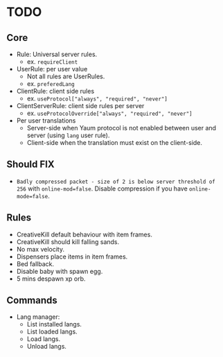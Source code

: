 # TODO
## Core
- Rule: Universal server rules.
  - ex. `requireClient`
- UserRule: per user value
  - Not all rules are UserRules.
  - ex. `preferedLang`
- ClientRule: client side rules
  - ex. `useProtocol["always", "required", "never"]`
- ClientServerRule: client side rules per server
  - ex. `useProtocolOverride["always", "required", "never"]`
- Per user translations
  - Server-side when Yaum protocol is not enabled between user and server (using `lang` user rule).
  - Client-side when the translation must exist on the client-side.

## Should FIX
- `Badly compressed packet - size of 2 is below server threshold of 256` with `online-mod=false`. Disable compression if you have `online-mode=false`.

## Rules
- CreativeKill default behaviour with item frames.
- CreativeKill should kill falling sands.
- No max velocity.
- Dispensers place items in item frames.
- Bed fallback.
- Disable baby with spawn egg.
- 5 mins despawn xp orb.

## Commands
- Lang manager:
  - List installed langs.
  - List loaded langs.
  - Load langs.
  - Unload langs.